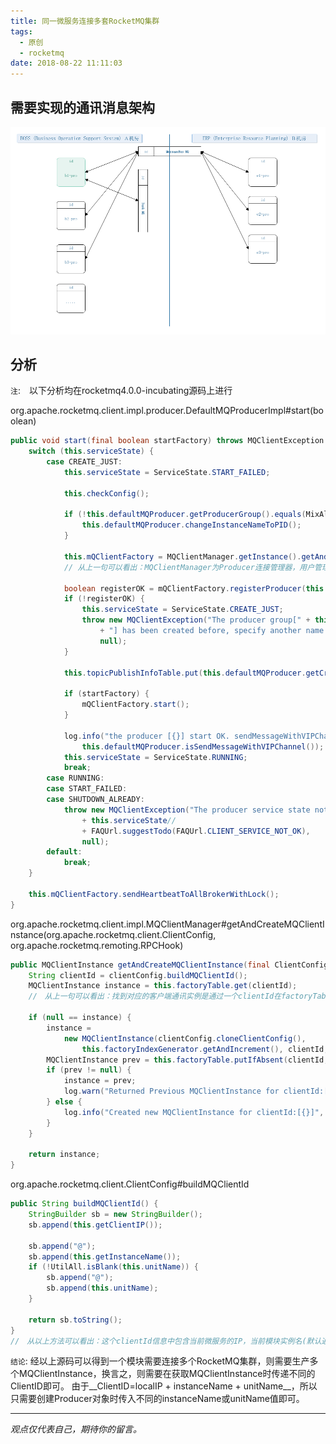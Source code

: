 ```yaml
---
title: 同一微服务连接多套RocketMQ集群
tags:
  - 原创
  - rocketmq
date: 2018-08-22 11:11:03
---
```


## 需要实现的通讯消息架构
![通讯消息连接架构](/images/multi-rocketmq-1.png)
## 分析
`注`:　以下分析均在rocketmq4.0.0-incubating源码上进行

org.apache.rocketmq.client.impl.producer.DefaultMQProducerImpl#start(boolean)
```java
public void start(final boolean startFactory) throws MQClientException {
    switch (this.serviceState) {
        case CREATE_JUST:
            this.serviceState = ServiceState.START_FAILED;

            this.checkConfig();

            if (!this.defaultMQProducer.getProducerGroup().equals(MixAll.CLIENT_INNER_PRODUCER_GROUP)) {
                this.defaultMQProducer.changeInstanceNameToPID();
            }

            this.mQClientFactory = MQClientManager.getInstance().getAndCreateMQClientInstance(this.defaultMQProducer, rpcHook);
            // 从上一句可以看出：MQClientManager为Producer连接管理器，用户管理连接ＭQ的TCP客户端的连接

            boolean registerOK = mQClientFactory.registerProducer(this.defaultMQProducer.getProducerGroup(), this);
            if (!registerOK) {
                this.serviceState = ServiceState.CREATE_JUST;
                throw new MQClientException("The producer group[" + this.defaultMQProducer.getProducerGroup()
                    + "] has been created before, specify another name please." + FAQUrl.suggestTodo(FAQUrl.GROUP_NAME_DUPLICATE_URL),
                    null);
            }

            this.topicPublishInfoTable.put(this.defaultMQProducer.getCreateTopicKey(), new TopicPublishInfo());

            if (startFactory) {
                mQClientFactory.start();
            }

            log.info("the producer [{}] start OK. sendMessageWithVIPChannel={}", this.defaultMQProducer.getProducerGroup(),
                this.defaultMQProducer.isSendMessageWithVIPChannel());
            this.serviceState = ServiceState.RUNNING;
            break;
        case RUNNING:
        case START_FAILED:
        case SHUTDOWN_ALREADY:
            throw new MQClientException("The producer service state not OK, maybe started once, "//
                + this.serviceState//
                + FAQUrl.suggestTodo(FAQUrl.CLIENT_SERVICE_NOT_OK),
                null);
        default:
            break;
    }

    this.mQClientFactory.sendHeartbeatToAllBrokerWithLock();
}
```

org.apache.rocketmq.client.impl.MQClientManager#getAndCreateMQClientInstance(org.apache.rocketmq.client.ClientConfig, org.apache.rocketmq.remoting.RPCHook)
```java
public MQClientInstance getAndCreateMQClientInstance(final ClientConfig clientConfig, RPCHook rpcHook) {
    String clientId = clientConfig.buildMQClientId();
    MQClientInstance instance = this.factoryTable.get(clientId);
    //　从上一句可以看出：找到对应的客户端通讯实例是通过一个clientId在factoryTable内存缓存中进行查询的

    if (null == instance) {
        instance =
            new MQClientInstance(clientConfig.cloneClientConfig(),
                this.factoryIndexGenerator.getAndIncrement(), clientId, rpcHook);
        MQClientInstance prev = this.factoryTable.putIfAbsent(clientId, instance);
        if (prev != null) {
            instance = prev;
            log.warn("Returned Previous MQClientInstance for clientId:[{}]", clientId);
        } else {
            log.info("Created new MQClientInstance for clientId:[{}]", clientId);
        }
    }

    return instance;
}
```

org.apache.rocketmq.client.ClientConfig#buildMQClientId
```java
public String buildMQClientId() {
    StringBuilder sb = new StringBuilder();
    sb.append(this.getClientIP());

    sb.append("@");
    sb.append(this.getInstanceName());
    if (!UtilAll.isBlank(this.unitName)) {
        sb.append("@");
        sb.append(this.unitName);
    }

    return sb.toString();
}
//　从以上方法可以看出：这个clientId信息中包含当前微服务的IP，当前模块实例名(默认通过changeInstanceNameToPID更改为进程ID值）和一个unitName
```

`结论`: 经以上源码可以得到一个模块需要连接多个RocketMQ集群，则需要生产多个MQClientInstance，换言之，则需要在获取MQClientInstance时传递不同的ClientID即可。
      由于__ClientID=localIP + instanceName + unitName__，所以只需要创建Producer对象时传入不同的instanceName或unitName值即可。


-----

*观点仅代表自己，期待你的留言。*
